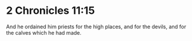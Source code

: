 # 2 Chronicles 11:15

And he ordained him priests for the high places, and for the devils, and for the calves which he had made.